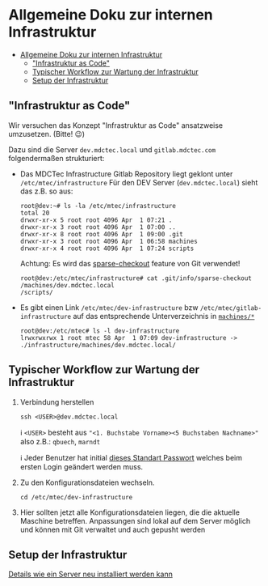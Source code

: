 # Allgemeine Doku zur internen Infrastruktur

- [Allgemeine Doku zur internen Infrastruktur](#allgemeine-doku-zur-internen-infrastruktur)
  - ["Infrastruktur as Code"](#infrastruktur-as-code)
  - [Typischer Workflow zur Wartung der Infrastruktur](#typischer-workflow-zur-wartung-der-infrastruktur)
  - [Setup der Infrastruktur](#setup-der-infrastruktur)

## "Infrastruktur as Code"

Wir versuchen das Konzept "Infrastruktur as Code" ansatzweise umzusetzen. (Bitte! :wink:)

Dazu sind die Server `dev.mdctec.local` und `gitlab.mdctec.com` folgendermaßen strukturiert:

- Das MDCTec Infrastructure Gitlab Repository liegt geklont unter `/etc/mtec/infrastructure`
  Für den DEV Server (`dev.mdctec.local`) sieht das z.B. so aus:
  ```shell
  root@dev:~# ls -la /etc/mtec/infrastructure
  total 20
  drwxr-xr-x 5 root root 4096 Apr  1 07:21 .
  drwxr-xr-x 3 root root 4096 Apr  1 07:00 ..
  drwxr-xr-x 8 root root 4096 Apr  1 09:00 .git
  drwxr-xr-x 3 root root 4096 Apr  1 06:58 machines
  drwxr-xr-x 4 root root 4096 Apr  1 07:24 scripts
  ```

  Achtung: Es wird das [sparse-checkout](https://git-scm.com/docs/git-sparse-checkout) feature von Git verwendet!
  ```shell
  root@dev:/etc/mtec/infrastructure# cat .git/info/sparse-checkout
  /machines/dev.mdctec.local
  /scripts/
  ```
- Es gibt einen Link `/etc/mtec/dev-infrastructure` bzw `/etc/mtec/gitlab-infrastructure` auf das entsprechende
  Unterverzeichnis in [`machines/*`](./machines)

  ```shell
  root@dev:/etc/mtec# ls -l dev-infrastructure
  lrwxrwxrwx 1 root mtec 58 Apr  1 07:09 dev-infrastructure -> ./infrastructure/machines/dev.mdctec.local/
  ```

## Typischer Workflow zur Wartung der Infrastruktur

1. Verbindung herstellen
   ```shell
   ssh <USER>@dev.mdctec.local
   ```

   :information_source: `<USER>` besteht aus `"<1. Buchstabe Vorname><5 Buchstaben Nachname>"`  
   also z.B.: `qbuech`, `marndt`

   :information_source: Jeder Benutzer hat initial [dieses Standart Passwort](https://mdctecapps.mdctec.local:10001/WebClient/Main?itemId=1f1c47e6-71d5-4c2a-b42a-b8cd52f078be) welches beim ersten Login geändert werden muss. 


3. Zu den Konfigurationsdateien wechseln.
    ```shell
    cd /etc/mtec/dev-infrastructure
    ```

4. Hier sollten jetzt alle Konfigurationsdateien liegen, die die aktuelle Maschine betreffen. Anpassungen sind lokal auf
   dem Server möglich und können mit Git verwaltet und auch gepusht werden

## Setup der Infrastruktur

[Details wie ein Server neu installiert werden kann](./setup-infrastructure.README.md)
